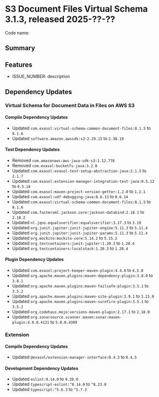 # S3 Document Files Virtual Schema 3.1.3, released 2025-??-??

Code name:

## Summary

## Features

* ISSUE_NUMBER: description

## Dependency Updates

### Virtual Schema for Document Data in Files on AWS S3

#### Compile Dependency Updates

* Updated `com.exasol:virtual-schema-common-document-files:8.1.5` to `8.1.6`
* Updated `software.amazon.awssdk:s3:2.29.15` to `2.30.19`

#### Test Dependency Updates

* Removed `com.amazonaws:aws-java-sdk-s3:1.12.778`
* Removed `com.exasol:bucketfs-java:3.2.0`
* Updated `com.exasol:exasol-test-setup-abstraction-java:2.1.5` to `2.1.7`
* Updated `com.exasol:extension-manager-integration-test-java:0.5.12` to `0.5.14`
* Updated `com.exasol:maven-project-version-getter:1.2.0` to `1.2.1`
* Updated `com.exasol:udf-debugging-java:0.6.13` to `0.6.14`
* Updated `com.exasol:virtual-schema-common-document-files:8.1.5` to `8.1.6`
* Updated `com.fasterxml.jackson.core:jackson-databind:2.18.1` to `2.18.2`
* Updated `nl.jqno.equalsverifier:equalsverifier:3.17.3` to `3.19`
* Updated `org.junit.jupiter:junit-jupiter-engine:5.11.3` to `5.11.4`
* Updated `org.junit.jupiter:junit-jupiter-params:5.11.3` to `5.11.4`
* Updated `org.mockito:mockito-core:5.14.2` to `5.15.2`
* Updated `org.testcontainers:junit-jupiter:1.20.3` to `1.20.4`
* Updated `org.testcontainers:localstack:1.20.3` to `1.20.4`

#### Plugin Dependency Updates

* Updated `com.exasol:project-keeper-maven-plugin:4.4.0` to `4.5.0`
* Updated `org.apache.maven.plugins:maven-dependency-plugin:3.8.0` to `3.8.1`
* Updated `org.apache.maven.plugins:maven-failsafe-plugin:3.5.1` to `3.5.2`
* Updated `org.apache.maven.plugins:maven-site-plugin:3.9.1` to `3.21.0`
* Updated `org.apache.maven.plugins:maven-surefire-plugin:3.5.1` to `3.5.2`
* Updated `org.codehaus.mojo:versions-maven-plugin:2.17.1` to `2.18.0`
* Updated `org.sonarsource.scanner.maven:sonar-maven-plugin:4.0.0.4121` to `5.0.0.4389`

### Extension

#### Compile Dependency Updates

* Updated `@exasol/extension-manager-interface:0.4.3` to `0.4.5`

#### Development Dependency Updates

* Updated `eslint:9.14.0` to `9.20.0`
* Updated `typescript-eslint:^8.14.0` to `^8.23.0`
* Updated `typescript:^5.6.3` to `^5.7.3`
